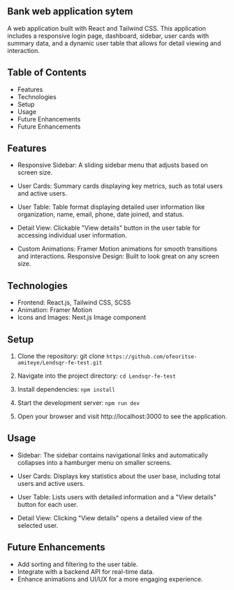 ## Bank web application sytem
A web application built with React and Tailwind CSS. This application includes a responsive login page, dashboard, sidebar, user cards with summary data, and a dynamic user table that allows for detail viewing and interaction.

## Table of Contents
* Features
* Technologies
* Setup
* Usage
* Future Enhancements
* Future Enhancements

## Features
* Responsive Sidebar: A sliding sidebar menu that adjusts based on screen size.

* User Cards: Summary cards displaying key metrics, such as total users and active users.

* User Table: Table format displaying detailed user information like organization, name, email, phone, date joined, and status.

* Detail View: Clickable "View details" button in the user table for accessing individual user information.

* Custom Animations: Framer Motion animations for smooth transitions and interactions.
Responsive Design: Built to look great on any screen size.

## Technologies
* Frontend: React.js, Tailwind CSS, SCSS
* Animation: Framer Motion
* Icons and Images: Next.js Image component

## Setup
1. Clone the repository: git clone `https://github.com/ofeoritse-amiteye/Lendsqr-fe-test.git`
   
2. Navigate into the project directory: `cd Lendsqr-fe-test`

3. Install dependencies:  `npm install`

4. Start the development server: `npm run dev`

5. Open your browser and visit http://localhost:3000 to see the application.

## Usage

* Sidebar: The sidebar contains navigational links and automatically collapses into a hamburger menu on smaller screens.

* User Cards: Displays key statistics about the user base, including total users and active users.

* User Table: Lists users with detailed information and a "View details" button for each user.

* Detail View: Clicking "View details" opens a detailed view of the selected user.

## Future Enhancements

* Add sorting and filtering to the user table.
* Integrate with a backend API for real-time data.
* Enhance animations and UI/UX for a more engaging experience.
